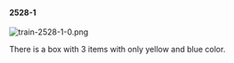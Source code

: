 #### 2528-1
![train-2528-1-0.png](https://github.com/lil-lab/nlvr/raw/master/nlvr/train/images/72/train-2528-1-0.png "train-2528-1-0.png")

There is a box with 3 items with only yellow and blue color.